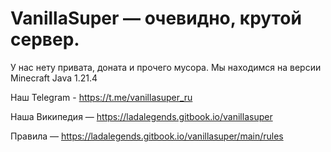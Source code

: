 # VanillaSuper — очевидно, крутой сервер.
У нас нету привата, доната и прочего мусора. Мы находимся на версии Minecraft Java 1.21.4

Наш Telegram - https://t.me/vanillasuper_ru

Наша Википедия — https://ladalegends.gitbook.io/vanillasuper

Правила — https://ladalegends.gitbook.io/vanillasuper/main/rules
